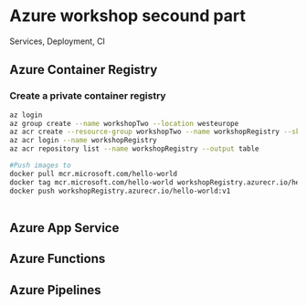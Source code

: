 # Azure workshop secound part
Services, Deployment, CI

## Azure Container Registry

### Create a private container registry 


```bash
az login
az group create --name workshopTwo --location westeurope
az acr create --resource-group workshopTwo --name workshopRegistry --sku Basic
az acr login --name workshopRegistry
az acr repository list --name workshopRegistry --output table

#Push images to 
docker pull mcr.microsoft.com/hello-world
docker tag mcr.microsoft.com/hello-world workshopRegistry.azurecr.io/hello-world:v1
docker push workshopRegistry.azurecr.io/hello-world:v1
     
```

## Azure App Service

## Azure Functions

## Azure Pipelines
